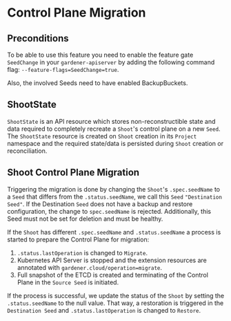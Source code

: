 # Control Plane Migration

## Preconditions

To be able to use this feature you need to enable the feature gate `SeedChange` in your `gardener-apiserver`
by adding the following command flag: `--feature-flags=SeedChange=true`.

Also, the involved Seeds need to have enabled BackupBuckets.

## ShootState

`ShootState` is an API resource which stores non-reconstructible state and data required to completely recreate a `Shoot`'s control plane on a new `Seed`.  The `ShootState` resource is created on `Shoot` creation in its `Project` namespace and the required state/data is persisted during `Shoot` creation or reconciliation.

## Shoot Control Plane Migration

Triggering the migration is done by changing the `Shoot`'s `.spec.seedName` to a `Seed` that differs from the `.status.seedName`, we call this `Seed` `"Destination Seed"`. If the Destination `Seed` does not have a backup and restore configuration, the change to `spec.seedName` is rejected. Additionally, this Seed must not be set for deletion and must be healthy.

If the `Shoot` has different `.spec.seedName` and `.status.seedName` a process is started to prepare the Control Plane for migration:

1. `.status.lastOperation` is changed to `Migrate`.
2. Kubernetes API Server is stopped and the extension resources are annotated with `gardener.cloud/operation=migrate`.
3. Full snapshot of the ETCD is created and terminating of the Control Plane in the `Source Seed` is initiated.

If the process is successful, we update the status of the `Shoot` by setting the `.status.seedName` to the null value. That way, a restoration is triggered in the `Destination Seed` and `.status.lastOperation` is changed to `Restore`.